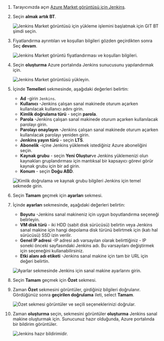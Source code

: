 1. Tarayıcınızda açın [Azure Market görüntüsü için Jenkins](https://azuremarketplace.microsoft.com/marketplace/apps/azure-oss.jenkins?tab=Overview).

1. Seçin **almak artık BT**.

    ![Jenkins Market görüntüsü için yükleme işlemini başlatmak için GIT BT şimdi seçin.](./media/jenkins-install-from-azure-marketplace-image/jenkins-install-get-it-now.png)

1. Fiyatlandırma ayrıntıları ve koşulları bilgileri gözden geçirdikten sonra Seç **devam**.

    ![Jenkins Market görüntü fiyatlandırması ve koşulları bilgileri.](./media/jenkins-install-from-azure-marketplace-image/jenkins-install-pricing-and-terms.png)

1. Seçin **oluşturma** Azure portalında Jenkins sunucusunu yapılandırmak için. 

    ![Jenkins Market görüntüsü yükleyin.](./media/jenkins-install-from-azure-marketplace-image/jenkins-install-create.png)

1. İçinde **Temelleri** sekmesinde, aşağıdaki değerleri belirtin:

    - **Ad** -girin `Jenkins`.
    - **Kullanıcı** -Jenkins çalışan sanal makinede oturum açarken kullanılacak kullanıcı adını girin.
    - **Kimlik doğrulama türü** - seçin **parola**.
    - **Parola** -Jenkins çalışan sanal makinede oturum açarken kullanılacak parolayı girin.
    - **Parolayı onaylayın** -Jenkins çalışan sanal makinede oturum açarken kullanılacak parolayı yeniden girin.
    - **Jenkins yayın türü** - seçin **LTS**.
    - **Abonelik** -içine Jenkins yüklemek istediğiniz Azure aboneliğini seçin.
    - **Kaynak grubu** - seçin **Yeni Oluştur**ve Jenkins yüklemenizi olun kaynakları gruplandırması için mantıksal bir kapsayıcı görevi görür kaynak grubu için bir ad girin.
    - **Konum** - seçin **Doğu ABD**.

    ![Kimlik doğrulama ve kaynak grubu bilgileri Jenkins için temel sekmede girin.](./media/jenkins-install-from-azure-marketplace-image/jenkins-configure-basic.png)

1. Seçin **Tamam** geçmek için **ayarları** sekmesi. 

1. İçinde **ayarları** sekmesinde, aşağıdaki değerleri belirtin:

    - **Boyutu** -Jenkins sanal makineniz için uygun boyutlandırma seçeneği belirleyin.
    - **VM disk türü** - iki HDD (sabit disk sürücüsü) belirtin veya Jenkins sanal makine için hangi depolama disk türünü belirtmek için (katı hal sürücüsü) SSD izin verilir.
    - **Genel IP adresi** -IP adresi adı varsayılan olarak belirttiğiniz - IP soneki önceki sayfasındaki Jenkins adı. Bu varsayılanı değiştirmek için seçeneğini kullanabilirsiniz.
    - **Etki alanı adı etiketi** -Jenkins sanal makine için tam bir URL için değeri belirtin.

    ![Ayarlar sekmesinde Jenkins için sanal makine ayarlarını girin.](./media/jenkins-install-from-azure-marketplace-image/jenkins-configure-settings.png)

1. Seçin **Tamam** geçmek için **Özet** sekmesi.

1. Zaman **Özet** sekmesini görüntüler, girdiğiniz bilgileri doğrulanır. Gördüğünüz sonra **geçirilen doğrulama** ileti, select **Tamam**. 

    ![Özet sekmesi görüntüler ve seçili seçeneklerinizi doğrular.](./media/jenkins-install-from-azure-marketplace-image/jenkins-configure-summary.png)

1. Zaman **oluşturma** seçin, sekmesini görüntüler **oluşturma** Jenkins sanal makine oluşturmak için. Sunucunuz hazır olduğunda, Azure portalında bir bildirim görüntüler.

    ![Jenkins hazır bildirimidir.](./media/jenkins-install-from-azure-marketplace-image/jenkins-install-notification.png)